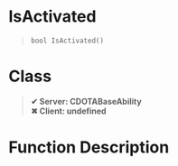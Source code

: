 # IsActivated
> `bool IsActivated()`
# Class
> __✔ Server: CDOTABaseAbility__  
> __✖ Client: undefined__  
# Function Description

